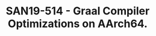 ---
categories:
- san19
description: Graal is a dynamic compiler that integrates with the HotSpot JVM and
  converts Java bytecode to native machine code at runtime. It can be a replacement
  of the C2 compiler in Hotspot with the basic advantage that Graal is written in
  Java rather than C++, which makes it probably safety and easier to maintain and
  extend. Besides, Graal compiler has a focus on high performance so its also a big
  part of what makes Java as faster as it is.<br /> <br /> Currently Graal has added
  many optimization mechanisms like speculative optimizations, inlining, partial escape
  analysis, lowering snippets, etc. Even so, compared to the C2 compiler, Graal still
  lose some optimizations and new features of OpenJDK especially for AArch64. Its
  performance could be better.<br /> <br /> This presentation explores the status
  of Graal Optimization on AArch64, together with the performance data of some benchmarks.
  Some of the focus is on the recent changes and the improvement in AArch64 port which
  Arm contributes to. Some of the future works may also be introduced.
image:
  featured: 'true'
  path: /assets/images/featured-images/san19/SAN19-514.png
session_attendee_num: '13'
session_id: SAN19-514
session_room: Sunset IV (Session 2)
session_slot:
  end_time: '2019-09-27 11:55:00'
  start_time: '2019-09-27 11:30:00'
session_speakers:
- speaker_bio: Work on OpenJDK Graal compiler optimization.
  speaker_company: Arm China
  speaker_image: /assets/images/speakers/san19/xiaohong-gong-arm-technology-china.jpg
  speaker_location: ''
  speaker_name: Xiaohong Gong (Arm Technology China)
  speaker_position: Software Engineer
  speaker_url: ''
  speaker_username: xiaohonggong
session_track: Open Source Development
tag: session
tags:
- Open Source Development
title: SAN19-514 - Graal Compiler Optimizations on AArch64.
---